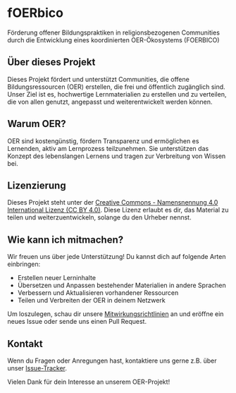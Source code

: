 # fOERbico
Förderung offener Bildungspraktiken in religionsbezogenen Communities durch die Entwicklung eines koordinierten OER-Ökosystems (FOERBICO)


## Über dieses Projekt
Dieses Projekt fördert und unterstützt Communities, die offene Bildungsressourcen (OER) erstellen, die frei und öffentlich zugänglich sind. Unser Ziel ist es, hochwertige Lernmaterialien zu erstellen und zu verteilen, die von allen genutzt, angepasst und weiterentwickelt werden können.

## Warum OER?
OER sind kostengünstig, fördern Transparenz und ermöglichen es Lernenden, aktiv am Lernprozess teilzunehmen. Sie unterstützen das Konzept des lebenslangen Lernens und tragen zur Verbreitung von Wissen bei.

## Lizenzierung
Dieses Projekt steht unter der [Creative Commons - Namensnennung 4.0 International Lizenz (CC BY 4.0)](https://creativecommons.org/licenses/by/4.0/deed.de). Diese Lizenz erlaubt es dir, das Material zu teilen und weiterzuentwickeln, solange du den Urheber nennst.

## Wie kann ich mitmachen?
Wir freuen uns über jede Unterstützung! Du kannst dich auf folgende Arten einbringen:

- Erstellen neuer Lerninhalte
- Übersetzen und Anpassen bestehender Materialien in andere Sprachen
- Verbessern und Aktualisieren vorhandener Ressourcen
- Teilen und Verbreiten der OER in deinem Netzwerk

Um loszulegen, schau dir unsere [Mitwirkungsrichtlinien](contributing.md) an und eröffne ein neues Issue oder sende uns einen Pull Request.

## Kontakt
Wenn du Fragen oder Anregungen hast, kontaktiere uns gerne z.B. über unser [Issue-Tracker](/issues).

Vielen Dank für dein Interesse an unserem OER-Projekt!